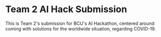 # Team 2 AI Hack Submission
This is Team 2's submission for BCU's AI Hackathon, centered around coming with solutions for the worldwide situation, regarding COVID-19.